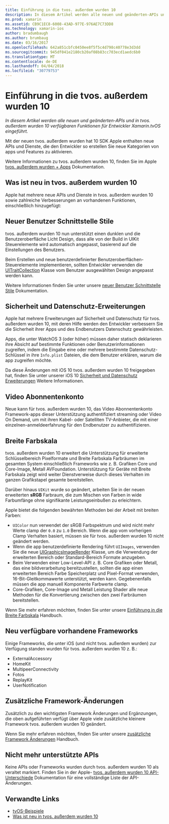 ```yaml
---
title: Einführung in die tvos. außerdem wurden 10
description: In diesem Artikel werden alle neuen und geänderten-APIs und in tvos. außerdem wurden 10 verfügbaren Funktionen für Entwickler Xamarin.tvOS eingeführt.
ms.prod: xamarin
ms.assetid: CB9C1EC8-6008-43AD-977E-976AE7C73DD8
ms.technology: xamarin-ios
author: bradumbaugh
ms.author: brumbaug
ms.date: 03/16/2017
ms.openlocfilehash: 642a851cbfc0450ee8f5f5c4d798c40778e3d3dd
ms.sourcegitcommit: 945df041e2180cb20af08b83cc703ecd1aedc6b0
ms.translationtype: MT
ms.contentlocale: de-DE
ms.lasthandoff: 04/04/2018
ms.locfileid: "30779753"
---
```

# <a name="introduction-to-tvos-10"></a>Einführung in die tvos. außerdem wurden 10

_In diesem Artikel werden alle neuen und geänderten-APIs und in tvos. außerdem wurden 10 verfügbaren Funktionen für Entwickler Xamarin.tvOS eingeführt._

Mit der neuen tvos. außerdem wurden hat 10 SDK Apple enthalten neue APIs und Dienste, die den Entwickler so erstellen Sie neue Kategorien von apps und Features zu aktivieren. 

Weitere Informationen zu tvos. außerdem wurden 10, finden Sie im Apple [tvos. außerdem wurden + Apps](https://developer.apple.com/tvos/) Dokumentation.

## <a name="whats-new-in-tvos-10"></a>Was ist neu in tvos. außerdem wurden 10

Apple hat mehrere neue APIs und Dienste in tvos. außerdem wurden 10 sowie zahlreiche Verbesserungen an vorhandenen Funktionen, einschließlich hinzugefügt:

## <a name="new-user-interface-styles"></a>Neuer Benutzer Schnittstelle Stile

tvos. außerdem wurden 10 nun unterstützt einen dunklen und die Benutzeroberfläche Licht Design, dass alle von der Build in UIKit Steuerelemente wird automatisch angepasst, basierend auf die Einstellungen des Benutzers.

Beim Erstellen und neue benutzerdefinierter Benutzeroberflächen-Steuerelemente implementieren, sollten Entwickler verwenden die [UITraitCollection](https://developer.apple.com/reference/uikit/uitraitcollection) Klasse vom Benutzer ausgewählten Design angepasst werden kann.

Weitere Informationen finden Sie unter unsere [neuer Benutzer Schnittstelle Stile](~/ios/tvos/platform/user-interface-styles.md) Dokumentation.

## <a name="security-and-privacy-enhancements"></a>Sicherheit und Datenschutz-Erweiterungen

Apple hat mehrere Erweiterungen auf Sicherheit und Datenschutz für tvos. außerdem wurden 10, mit deren Hilfe werden den Entwickler verbessern Sie die Sicherheit ihrer Apps und des Endbenutzers Datenschutz gewährleisten.

Apps, die unter WatchOS 3 (oder höher) müssen daher statisch deklarieren ihre Absicht auf bestimmte Funktionen oder Benutzerinformationen zugreifen, indem die Eingabe eine oder mehrere bestimmte Datenschutz-Schlüssel in ihre `Info.plist` Dateien, die dem Benutzer erklären, warum die app zugreifen möchte.

Da diese Änderungen mit iOS 10 tvos. außerdem wurden 10 freigegeben hat, finden Sie unter unserer iOS 10 [Sicherheit und Datenschutz Erweiterungen](~/ios/app-fundamentals/security-privacy.md) Weitere Informationen.

## <a name="video-subscriber-account"></a>Video Abonnentenkonto

Neue kann für tvos. außerdem wurden 10, das Video Abonnentenkonto Framework-apps dieser Unterstützung authentifiziert streaming oder Video On Demand, um mit ihren Kabel- oder Satelliten TV-Anbieter, die mit einer einzelnen-anmeldeerfahrung für den Endbenutzer zu authentifizieren.

<!--To find out more, please see our [Video Subscriber Account](~/ios/platform-features/introduction-to-ios10/video-subscriber-account/) guide.-->

## <a name="wide-color"></a>Breite Farbskala

tvos. außerdem wurden 10 erweitert die Unterstützung für erweiterte Schlüsselbereich Pixelformate und Breite Farbskala Farbräumen im gesamten System einschließlich Frameworks wie z. B. Grafiken Core und Core-Image, Metall AVFoundation. Unterstützung für Geräte mit Breite Farbskala zeigt wird weiter Dienstverweise durch dieses Verhalten im ganzen Grafikstapel gesamte bereitstellen.

Darüber hinaus `UIKit` wurde so geändert, arbeiten Sie in der neuen erweiterten **sRGB** Farbraum, die zum Mischen von Farben in wide Farbumfänge ohne signifikante Leistungseinbußen zu erleichtern.

Apple bietet die folgenden bewährten Methoden bei der Arbeit mit breiten Farben:

 - `UIColor` nun verwendet der sRGB Farbspektrum und wird nicht mehr Werte clamp der `0.0` zu `1.0` Bereich. Wenn die app vom vorherigen Clamp Verhalten basiert, müssen sie für tvos. außerdem wurden 10 nicht geändert werden.
 - Wenn die app benutzerdefinierte Rendering führt `UIImages`, verwenden Sie die neue [UIGraphicsImageRender](https://developer.apple.com/reference/uikit/uigraphicsimagerenderer) Klasse, um die Verwendung der erweiterten Bereich oder Standard-Bereich Formate anzugeben.
 - Beim Verwenden einer Low-Level-API z. B. Core Grafiken oder Metall, das eine bildverarbeitung bereitzustellen, sollten die app einen erweiterten Bereich Farbe Speicherplatz und Pixel-Format verwenden, 16-Bit-Gleitkommawerte unterstützt, werden kann. Gegebenenfalls müssen die app manuell Komponente Farbwerte clamp.
 - Core-Grafiken, Core-Image und Metall Leistung Shader alle neue Methoden für die Konvertierung zwischen den zwei Farbräumen bereitstellen.

Wenn Sie mehr erfahren möchten, finden Sie unter unsere [Einführung in die Breite Farbskala](~/ios/platform/wide-color.md) Handbuch.

## <a name="newly-available-existing-frameworks"></a>Neu verfügbare vorhandene Frameworks

Einige Frameworks, die unter iOS (und nicht tvos. außerdem wurden) zur Verfügung standen wurden für tvos. außerdem wurden 10 z. B.:

 - ExternalAccessory
 - HomeKit
 - MultipeerConnectivity
 - Fotos
 - ReplayKit
 - UserNotification

## <a name="additional-framework-changes"></a>Zusätzliche Framework-Änderungen

Zusätzlich zu den wichtigsten Framework Änderungen und Ergänzungen, die oben aufgeführten verfügt über Apple viele zusätzliche kleinere Framework tvos. außerdem wurden 10 geändert.

Wenn Sie mehr erfahren möchten, finden Sie unter unsere [zusätzliche Framework Änderungen](~/ios/tvos/platform/introduction-to-tvos10/additional-framework-changes.md) Handbuch.

## <a name="deprecated-apis"></a>Nicht mehr unterstützte APIs

Keine APIs oder Frameworks wurden durch tvos. außerdem wurden 10 als veraltet markiert. Finden Sie in der Apple- [tvos. außerdem wurden 10 API-Unterschiede](https://developer.apple.com/library/prerelease/content/releasenotes/General/tvOS10APIDiffs/index.html) Dokumentation für eine vollständige Liste der API-Änderungen.



## <a name="related-links"></a>Verwandte Links

- [tvOS-Beispiele](https://developer.xamarin.com/samples/tvos/all/)
- [Was ist neu in tvos. außerdem wurden 10](https://developer.apple.com/library/prerelease/content/releasenotes/General/WhatsNewinTVOS/Articles/tvOS10.html#//apple_ref/doc/uid/TP40017259-SW1)
